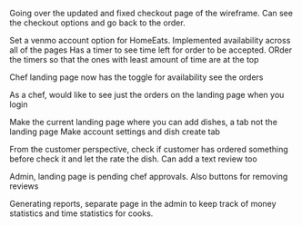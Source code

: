 Going over the updated and fixed checkout page of the wireframe.
Can see the checkout options and go back to the order.

Set a venmo account option for HomeEats.
Implemented availability across all of the pages
Has a timer to see time left for order to be accepted.
    ORder the timers so that the ones with least amount of time are at the top

Chef landing page
    now has the toggle for availability
    see the orders 

As a chef, would like to see just the orders on the landing page when you login

Make the current landing page where you can add dishes, a tab not the landing page
    Make account settings and dish create tab

From the customer perspective, check if customer has ordered something before check it and let the rate the dish. Can add a text review too

Admin, landing page is pending chef approvals. Also buttons for removing reviews

Generating reports, separate page in the admin to keep track of money statistics and time statistics for cooks.